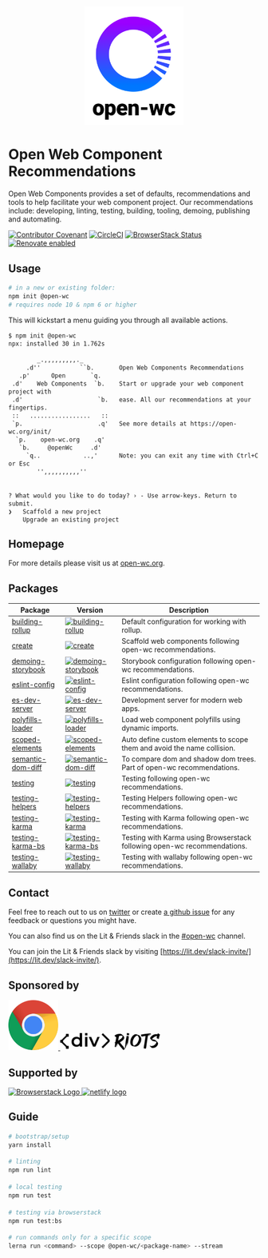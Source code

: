 <p align="center"><img src="https://github.com/open-wc/open-wc/blob/master/assets/images/logo.png" width="200" alt="Open-wc Logo" /></p>

# Open Web Component Recommendations

Open Web Components provides a set of defaults, recommendations and tools to help facilitate your web component project. Our recommendations include: developing, linting, testing, building, tooling, demoing, publishing and automating.

[![Contributor Covenant](https://img.shields.io/badge/Contributor%20Covenant-v2.0%20adopted-ff69b4.svg)](code-of-conduct.md)
[![CircleCI](https://circleci.com/gh/open-wc/open-wc.svg?style=shield)](https://circleci.com/gh/open-wc/open-wc)
[![BrowserStack Status](https://www.browserstack.com/automate/badge.svg?badge_key=M2UrSFVRang2OWNuZXlWSlhVc3FUVlJtTDkxMnp6eGFDb2pNakl4bGxnbz0tLUE5RjhCU0NUT1ZWa0NuQ3MySFFWWnc9PQ==--86f7fac07cdbd01dd2b26ae84dc6c8ca49e45b50)](https://www.browserstack.com/automate/public-build/M2UrSFVRang2OWNuZXlWSlhVc3FUVlJtTDkxMnp6eGFDb2pNakl4bGxnbz0tLUE5RjhCU0NUT1ZWa0NuQ3MySFFWWnc9PQ==--86f7fac07cdbd01dd2b26ae84dc6c8ca49e45b50)
[![Renovate enabled](https://img.shields.io/badge/renovate-enabled-brightgreen.svg)](https://renovatebot.com/)

## Usage

```bash
# in a new or existing folder:
npm init @open-wc
# requires node 10 & npm 6 or higher
```

This will kickstart a menu guiding you through all available actions.

```
$ npm init @open-wc
npx: installed 30 in 1.762s

        _.,,,,,,,,,._
     .d''           ``b.       Open Web Components Recommendations
   .p'      Open       `q.
 .d'    Web Components  `b.    Start or upgrade your web component project with
 .d'                     `b.   ease. All our recommendations at your fingertips.
 ::   .................   ::
 `p.                     .q'   See more details at https://open-wc.org/init/
  `p.    open-wc.org    .q'
   `b.     @openWc     .d'
     `q..            ..,'      Note: you can exit any time with Ctrl+C or Esc
        '',,,,,,,,,,''


? What would you like to do today? › - Use arrow-keys. Return to submit.
❯   Scaffold a new project
    Upgrade an existing project
```

## Homepage

For more details please visit us at [open-wc.org](https://open-wc.org).

## Packages

| Package                                                                                     | Version                                                                                                                                       | Description                                                              |
| ------------------------------------------------------------------------------------------- | --------------------------------------------------------------------------------------------------------------------------------------------- | ------------------------------------------------------------------------ |
| [building-rollup](./packages/building-rollup)                                               | [![building-rollup](https://img.shields.io/npm/v/@open-wc/building-rollup.svg)](https://www.npmjs.com/package/@open-wc/building-rollup)       | Default configuration for working with rollup.                           |
| [create](./packages/create)                                                                 | [![create](https://img.shields.io/npm/v/@open-wc/create.svg)](https://www.npmjs.com/package/@open-wc/create)                                  | Scaffold web components following open-wc recommendations.               |
| [demoing-storybook](./packages/demoing-storybook)                                           | [![demoing-storybook](https://img.shields.io/npm/v/@open-wc/demoing-storybook.svg)](https://www.npmjs.com/package/@open-wc/demoing-storybook) | Storybook configuration following open-wc recommendations.               |
| [eslint-config](./packages/eslint-config)                                                   | [![eslint-config](https://img.shields.io/npm/v/@open-wc/eslint-config.svg)](https://www.npmjs.com/package/@open-wc/eslint-config)             | Eslint configuration following open-wc recommendations.                  |
| [es-dev-server](./packages/es-dev-server)                                                   | [![es-dev-server](https://img.shields.io/npm/v/es-dev-server.svg)](https://www.npmjs.com/package/es-dev-server)                               | Development server for modern web apps.                                  |
| [polyfills-loader](./packages/polyfills-loader)                                             | [![polyfills-loader](https://img.shields.io/npm/v/@open-wc/polyfills-loader.svg)](https://www.npmjs.com/package/@open-wc/polyfills-loader)    | Load web component polyfills using dynamic imports.                      |
| [scoped-elements](./packages/scoped-elements)                                               | [![scoped-elements](https://img.shields.io/npm/v/@open-wc/scoped-elements.svg)](https://www.npmjs.com/package/@open-wc/scoped-elements)       | Auto define custom elements to scope them and avoid the name collision.  |
| [semantic-dom-diff](./packages/semantic-dom-diff)                                           | [![semantic-dom-diff](https://img.shields.io/npm/v/@open-wc/semantic-dom-diff.svg)](https://www.npmjs.com/package/@open-wc/semantic-dom-diff) | To compare dom and shadow dom trees. Part of open-wc recommendations.    |
| [testing](./packages/testing)                                                               | [![testing](https://img.shields.io/npm/v/@open-wc/testing.svg)](https://www.npmjs.com/package/@open-wc/testing)                               | Testing following open-wc recommendations.                               |
| [testing-helpers](./packages/testing-helpers)                                               | [![testing-helpers](https://img.shields.io/npm/v/@open-wc/testing-helpers.svg)](https://www.npmjs.com/package/@open-wc/testing-helpers)       | Testing Helpers following open-wc recommendations.                       |
| [testing-karma](./packages/testing-karma)                                                   | [![testing-karma](https://img.shields.io/npm/v/@open-wc/testing-karma.svg)](https://www.npmjs.com/package/@open-wc/testing-karma)             | Testing with Karma following open-wc recommendations.                    |
| [testing-karma-bs](https://github.com/open-wc/legacy/tree/master/packages/testing-karma-bs) | [![testing-karma-bs](https://img.shields.io/npm/v/@open-wc/testing-karma-bs.svg)](https://www.npmjs.com/package/@open-wc/testing-karma-bs)    | Testing with Karma using Browserstack following open-wc recommendations. |
| [testing-wallaby](./packages/testing-wallaby)                                               | [![testing-wallaby](https://img.shields.io/npm/v/@open-wc/testing-wallaby.svg)](https://www.npmjs.com/package/@open-wc/testing-wallaby)       | Testing with wallaby following open-wc recommendations.                  |

## Contact

Feel free to reach out to us on [twitter](https://twitter.com/OpenWc) or create [a github issue](https://github.com/open-wc/open-wc/issues/new) for any feedback or questions you might have.

You can also find us on the Lit & Friends slack in the [#open-wc](https://lit-and-friends.slack.com/archives/CE6D9DN05) channel.

You can join the Lit & Friends slack by visiting [https://lit.dev/slack-invite/](https://lit.dev/slack-invite/).

## Sponsored by

<a href="https://google.com/chrome" style="border: none;" target="_blank" rel="noopener">
  <img src="https://github.com/open-wc/open-wc/blob/master/docs/_assets/supporters/chrome.svg" width="100" alt="Chrome's Web Framework & Tools Performance Fund Logo" />
</a>

<a href="https://divriots.com/" style="border: none;" target="_blank" rel="noopener">
  <img src="https://github.com/open-wc/open-wc/blob/master/docs/_assets/supporters/divriots-light.svg#gh-light-mode-only" width="200" alt="Divriots Logo" />
</a>

## Supported by

<a href="http://browserstack.com/" style="border: none;" target="_blank" rel="noopener">
  <img src="https://github.com/open-wc/open-wc/blob/master/assets/images/Browserstack-logo.svg" width="200" alt="Browserstack Logo" />
</a>

<a href="http://netlify.com/" style="border: none;" target="_blank" rel="noopener">
  <img src="https://www.netlify.com/v3/img/components/full-logo-light.svg" width="185" alt="netlify logo" />
</a>

## Guide

```bash
# bootstrap/setup
yarn install

# linting
npm run lint

# local testing
npm run test

# testing via browserstack
npm run test:bs

# run commands only for a specific scope
lerna run <command> --scope @open-wc/<package-name> --stream
```
